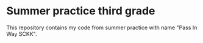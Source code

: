 # Summer practice third grade

This repository contains my code from summer practice with name "Pass In Way SCKK".